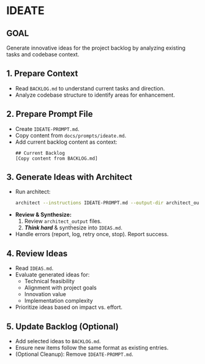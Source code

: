 # IDEATE

## GOAL
Generate innovative ideas for the project backlog by analyzing existing tasks and codebase context.

## 1. Prepare Context
- Read `BACKLOG.md` to understand current tasks and direction.
- Analyze codebase structure to identify areas for enhancement.

## 2. Prepare Prompt File
- Create `IDEATE-PROMPT.md`.
- Copy content from `docs/prompts/ideate.md`.
- Add current backlog content as context:
  ```
  ## Current Backlog
  [Copy content from BACKLOG.md]
  ```

## 3. Generate Ideas with Architect
- Run architect:
  ```bash
  architect --instructions IDEATE-PROMPT.md --output-dir architect_output --model gemini-2.5-pro-exp-03-25 --model gemini-2.0-flash --model gemini-2.5-pro-preview-03-25 ./
  ```
- **Review & Synthesize:**
  1. Review `architect_output` files.
  2. ***Think hard*** & synthesize into `IDEAS.md`.
- Handle errors (report, log, retry once, stop). Report success.

## 4. Review Ideas
- Read `IDEAS.md`.
- Evaluate generated ideas for:
  - Technical feasibility
  - Alignment with project goals
  - Innovation value
  - Implementation complexity
- Prioritize ideas based on impact vs. effort.

## 5. Update Backlog (Optional)
- Add selected ideas to `BACKLOG.md`.
- Ensure new items follow the same format as existing entries.
- (Optional Cleanup): Remove `IDEATE-PROMPT.md`.
